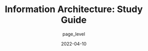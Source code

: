 ---
author: page_level
date: 2022-04-10
permalink: false
publisher: nngroup
tags:
  - guides
  - information-architecture
target_url: https://www.nngroup.com/articles/ia-study-guide/
title: "Information Architecture: Study Guide"
---